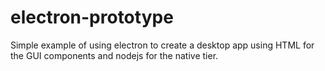 # electron-prototype

Simple example of using electron to create a desktop app using HTML for the GUI components and nodejs for the native tier.

